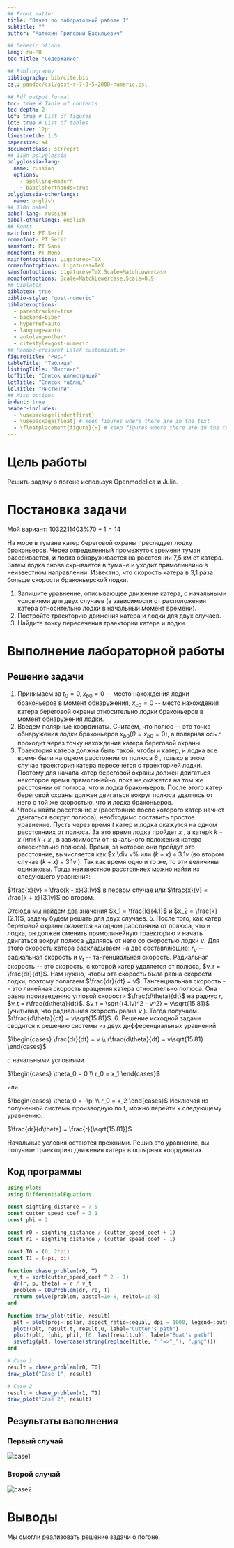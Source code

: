 ```yaml
---
## Front matter
title: "Отчет по лабораторной работе 1"
subtitle: ""
author: "Матюхин Григорий Васильевич"

## Generic otions
lang: ru-RU
toc-title: "Содержание"

## Bibliography
bibliography: bib/cite.bib
csl: pandoc/csl/gost-r-7-0-5-2008-numeric.csl

## Pdf output format
toc: true # Table of contents
toc-depth: 2
lof: true # List of figures
lot: true # List of tables
fontsize: 12pt
linestretch: 1.5
papersize: a4
documentclass: scrreprt
## I18n polyglossia
polyglossia-lang:
  name: russian
  options:
	- spelling=modern
	- babelshorthands=true
polyglossia-otherlangs:
  name: english
## I18n babel
babel-lang: russian
babel-otherlangs: english
## Fonts
mainfont: PT Serif
romanfont: PT Serif
sansfont: PT Sans
monofont: PT Mono
mainfontoptions: Ligatures=TeX
romanfontoptions: Ligatures=TeX
sansfontoptions: Ligatures=TeX,Scale=MatchLowercase
monofontoptions: Scale=MatchLowercase,Scale=0.9
## Biblatex
biblatex: true
biblio-style: "gost-numeric"
biblatexoptions:
  - parentracker=true
  - backend=biber
  - hyperref=auto
  - language=auto
  - autolang=other*
  - citestyle=gost-numeric
## Pandoc-crossref LaTeX customization
figureTitle: "Рис."
tableTitle: "Таблица"
listingTitle: "Листинг"
lofTitle: "Список иллюстраций"
lotTitle: "Список таблиц"
lolTitle: "Листинги"
## Misc options
indent: true
header-includes:
  - \usepackage{indentfirst}
  - \usepackage{float} # keep figures where there are in the text
  - \floatplacement{figure}{H} # keep figures where there are in the text
---
```


# Цель работы

Решить задачу о погоне используя Openmodelica и Julia.

# Постановка задачи

Мой вариант: $1032211403 \% 70 + 1 = 14$

На море в тумане катер береговой охраны преследует лодку браконьеров. Через определенный промежуток времени туман рассеивается, и лодка обнаруживается на расстоянии 7,5 км от катера. Затем лодка снова скрывается в тумане и уходит прямолинейно в неизвестном направлении. Известно, что скорость
катера в 3,1 раза больше скорости браконьерской лодки.
1. Запишите уравнение, описывающее движение катера, с начальными условиями для двух случаев (в зависимости от расположения катера относительно лодки в начальный момент времени).
2. Постройте траекторию движения катера и лодки для двух случаев.
3. Найдите точку пересечения траектории катера и лодки

# Выполнение лабораторной работы

## Решение задачи
1. Принимаем за $t_0 = 0, x_{b0} = 0$ -- место нахождения лодки браконьеров в момент обнаружения, $x_{c0} = 0$ -- место нахождения катера береговой охраны относительно лодки браконьеров в момент обнаружения лодки.
2. Введем полярные координаты. Считаем, что полюс -- это точка обнаружения лодки браконьеров $x_{b0} (\theta = x_{b0} = 0)$, а полярная ось $r$ проходит через точку нахождения катера береговой охраны.
3. Траектория катера должна быть такой, чтобы и катер, и лодка все время были на одном расстоянии от полюса $\theta$ , только в этом случае траектория катера пересечется с траекторией лодки.
Поэтому для начала катер береговой охраны должен двигаться некоторое время прямолинейно, пока не окажется на том же расстоянии от полюса, что и лодка браконьеров. После этого катер береговой охраны должен двигаться вокруг полюса удаляясь от него с той же скоростью, что и лодка браконьеров.
4. Чтобы найти расстояние $x$ (расстояние после которого катер начнет двигаться вокруг полюса), необходимо составить простое уравнение. Пусть через время $t$ катер и лодка окажутся на одном расстоянииx от полюса. За это время лодка пройдет $x$ , а катерk $k - x$ (или $k + x$ , в зависимости от начального положения катера относительно полюса). Время, за которое они пройдут это расстояние, вычисляется как $x \div v% или $(k - x) \div 3.1v$ (во втором случае $(k + x) \div 3.1v$ ). Так как время одно и то же, то эти величины одинаковы. Тогда неизвестное расстояниеx можно найти из следующего уравнения:

$\frac{x}{v} = \frac{k - x}{3.1v}$ в первом случае
или
$\frac{x}{v} = \frac{k + x}{3.1v}$ во втором.

Отсюда мы найдем два значения $x_1 = \frac{k}{4.1}$ и $x_2 = \frac{k}{2.1}$, задачу будем решать для двух случаев.
5. После того, как катер береговой охраны окажется на одном расстоянии от полюса, что и лодка, он должен сменить прямолинейную траекторию и начать двигаться вокруг полюса удаляясь от него со скоростью лодки $v$. Для этого скорость катера раскладываем на две составляющие: $r_v$ -- радиальная скорость и $v_t$ -- тангенциальная скорость.
Радиальная скорость -- это скорость, с которой катер удаляется от полюса, $v_r = \frac{dr}{dt}$. Нам нужно, чтобы эта скорость была равна скорости лодки, поэтому полагаем $\frac{dr}{dt} = v$.
Тангенциальная скорость -- это линейная скорость вращения катера относительно полюса. Она равна произведению угловой скорости $\frac{d\theta}{dt}$ на радиус $r$, $v_t = r\frac{d\theta}{dt}$.
$v_t = \sqrt{(4.1v)^2 - v^2} = v\sqrt{15.81}$ (учитывая, что радиальная скорость равна $v$ ). Тогда получаем $r\frac{d\theta}{dt} = v\sqrt{15.81}$.
6. Решение исходной задачи сводится к решению системы из двух
дифференциальных уравнений

$\begin{cases} \frac{dr}{dt} = v \\ r\frac{d\theta}{dt} = v\sqrt{15.81} \end{cases}$

с начальными условиями

$\begin{cases} \theta_0 = 0 \\ r_0 = x_1 \end{cases}$

или

$\begin{cases} \theta_0 = -\pi \\ r_0 = x_2 \end{cases}$
Исключая из полученной системы производную по t, можно перейти к
следующему уравнению:

$\frac{dr}{d\theta} = \frac{r}{\sqrt{15.81}}$

Начальные условия остаются прежними. Решив это уравнение, вы получите
траекторию движения катера в полярных координатах.

## Код программы

```julia
using Plots
using DifferentialEquations

const sighting_distance = 7.5 
const cutter_speed_coef = 3.1
const phi = 2

const r0 = sighting_distance / (cutter_speed_coef + 1)
const r1 = sighting_distance / (cutter_speed_coef - 1)

const T0 = (0, 2*pi)
const T1 = (-pi, pi)

function chase_problem(r0, T)
  v_t = sqrt(cutter_speed_coef ^ 2 - 1)
  dr(r, p, theta) = r / v_t
  problem = ODEProblem(dr, r0, T)
  return solve(problem, abstol=1e-8, reltol=1e-8)
end

function draw_plot(title, result)
  plt = plot(proj=:polar, aspect_ratio=:equal, dpi = 1000, legend=:outerbottom, bg=:white, title=title)
  plot!(plt, result.t, result.u, label="Cutter's path")
  plot!(plt, [phi, phi], [0, last(result.u)], label="Boat's path")
  savefig(plt, lowercase(string(replace(title, " "=>"_"), ".png")))
end

# Case 1
result = chase_problem(r0, T0)
draw_plot("Case 1", result)

# Case 2
result = chase_problem(r1, T1)
draw_plot("Case 2", result)
```

## Результаты ваполнения

### Первый случай
![case1](../code/case_1.png)

### Второй случай
![case2](../code/case_1.png)

# Выводы
Мы смогли реализовать решение задачи о погоне.
